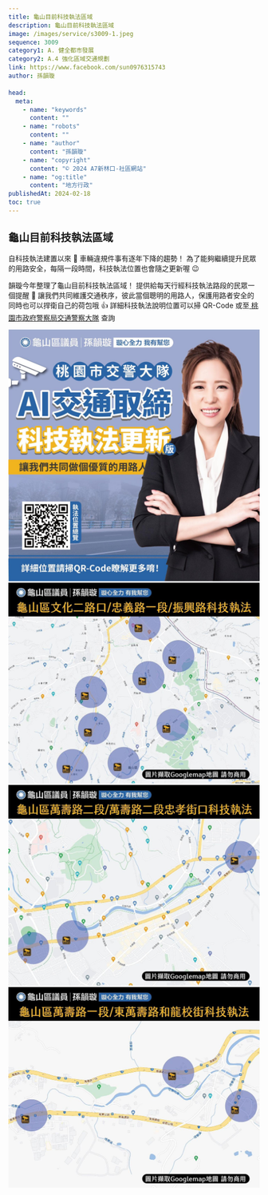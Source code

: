 ```yaml
---
title: 龜山目前科技執法區域
description: 龜山目前科技執法區域
image: /images/service/s3009-1.jpeg
sequence: 3009
category1: A. 健全都市發展
category2: A.4 強化區域交通規劃
link: https://www.facebook.com/sun0976315743
author: 孫韻璇

head:
  meta:
    - name: "keywords"
      content: ""
    - name: "robots"
      content: ""
    - name: "author"
      content: "孫韻璇"
    - name: "copyright"
      content: "© 2024 A7新林口-社區網站"
    - name: "og:title"
      content: "地方行政"
publishedAt: 2024-02-18
toc: true
---
```


## 龜山目前科技執法區域

自科技執法建置以來 🚗
車輛違規件事有逐年下降的趨勢！
為了能夠繼續提升民眾的用路安全，每隔一段時間，科技執法位置也會隨之更新喔 😉

韻璇今年整理了龜山目前科技執法區域！
提供給每天行經科技執法路段的民眾一個提醒 🔔 讓我們共同維護交通秩序，彼此當個聰明的用路人，保護用路者安全的同時也可以捍衛自己的荷包哦 👍
詳細科技執法說明位置可以掃 QR-Code 或至<a href=" https://traffic2.tyhp.gov.tw/index-77-0-109#gsc.tab=0"> 桃園市政府警察局交通警察大隊</a> 查詢

![s3009-1.jpeg](/images/service/s3009-1.jpeg)
![s3009-3.jpeg](/images/service/s3009-3.jpeg)
![s3009-2.jpeg](/images/service/s3009-2.jpeg)
![s3009-4.jpeg](/images/service/s3009-4.jpeg)
